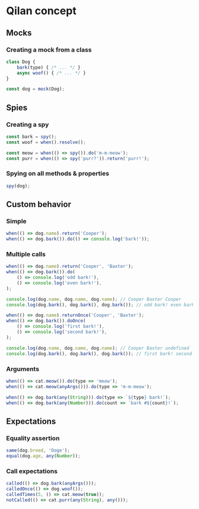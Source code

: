 # Qilan concept

## Mocks

### Creating a mock from a class
```js
class Dog {
	bark(type) { /* ... */ }
	async woof() { /* ... */ }
}

const dog = mock(Dog);
```

## Spies

### Creating a spy
```js
const bark = spy();
const woof = when().resolve();

const meow = when(() => spy()).do('m-m-meow');
const purr = when(() => spy('purr?')).return('purr!');
```

### Spying on all methods & properties
```js
spy(dog);
```

## Custom behavior

### Simple

```js
when(() => dog.name).return('Cooper');
when(() => dog.bark()).do(() => console.log('bark!'));
```

### Multiple calls

```js
when(() => dog.name).return('Cooper', 'Baxter');
when(() => dog.bark()).do(
	() => console.log('odd bark!'),
	() => console.log('even bark!'),
);

console.log(dog.name, dog.name, dog.name); // Cooper Baxter Cooper
console.log(dog.bark(), dog.bark(), dog.bark()); // odd bark! even bark! odd bark!
```

```js
when(() => dog.name).returnOnce('Cooper', 'Baxter');
when(() => dog.bark()).doOnce(
	() => console.log('first bark!'),
	() => console.log('second bark!'),
);

console.log(dog.name, dog.name, dog.name); // Cooper Baxter undefined
console.log(dog.bark(), dog.bark(), dog.bark()); // first bark! second bark! undefined
```

### Arguments

```js
when(() => cat.meow()).do(type => 'meow');
when(() => cat.meow(anyArgs())).do(type => 'm-m-meow');

when(() => dog.bark(any(String))).do(type => `${type} bark!`);
when(() => dog.bark(any(Number))).do(count => `bark #${count}!`);
```

## Expectations

### Equality assertion

```js
same(dog.breed, 'Doge');
equal(dog.age, any(Number));
```

### Call expectations

```js
called(() => dog.bark(anyArgs()));
calledOnce(() => dog.woof());
calledTimes(5, () => cat.meow(true));
notCalled(() => cat.purr(any(String), any()));
```

